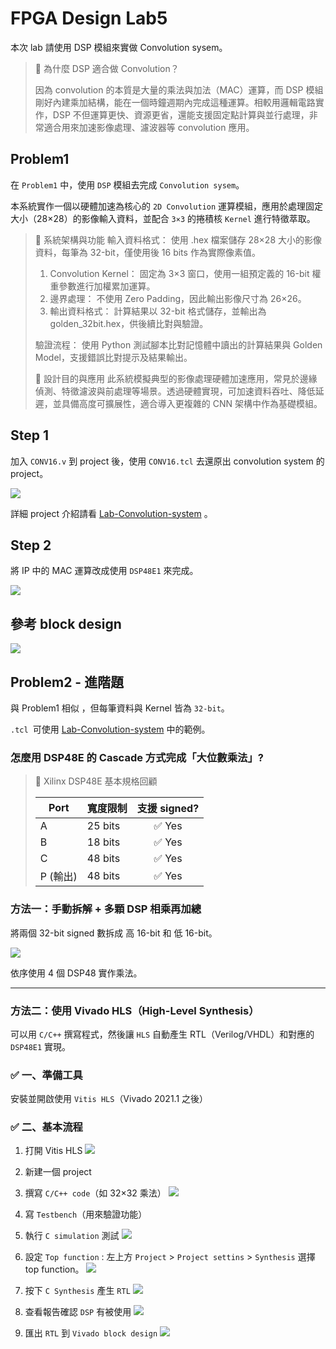 # FPGA Design Lab5

本次 lab 請使用 DSP 模組來實做 Convolution sysem。

  >   📌 為什麼 DSP 適合做 Convolution？
  > 
  > 因為 convolution 的本質是大量的乘法與加法（MAC）運算，而 DSP 模組剛好內建乘加結構，能在一個時鐘週期內完成這種運算。相較用邏輯電路實作，DSP 不但運算更快、資源更省，還能支援固定點計算與並行處理，非常適合用來加速影像處理、濾波器等 convolution 應用。


## Problem1

在 `Problem1` 中，使用 `DSP` 模組去完成 `Convolution sysem`。

本系統實作一個以硬體加速為核心的 `2D Convolution` 運算模組，應用於處理固定大小（28×28）的影像輸入資料，並配合 `3×3` 的捲積核 `Kernel` 進行特徵萃取。

> 📌 系統架構與功能
> 輸入資料格式： 使用 .hex 檔案儲存 28×28 大小的影像資料，每筆為 32-bit，僅使用後 16 bits 作為實際像素值。
>
> 1. Convolution Kernel： 固定為 3×3 窗口，使用一組預定義的 16-bit 權重參數進行加權累加運算。
> 2. 邊界處理： 不使用 Zero Padding，因此輸出影像尺寸為 26×26。
> 3. 輸出資料格式： 計算結果以 32-bit 格式儲存，並輸出為 golden_32bit.hex，供後續比對與驗證。
>
> 驗證流程： 使用 Python 測試腳本比對記憶體中讀出的計算結果與 Golden Model，支援錯誤比對提示及結果輸出。
>
> 🧠 設計目的與應用
>此系統模擬典型的影像處理硬體加速應用，常見於邊緣偵測、特徵濾波與前處理等場景。透過硬體實現，可加速資料吞吐、降低延遲，並具備高度可擴展性，適合導入更複雜的 CNN 架構中作為基礎模組。


## Step 1 
加入 `CONV16.v` 到 project 後，使用 `CONV16.tcl` 去還原出 convolution system 的 project。

![](png/tcl.png)

詳細 project 介紹請看 [Lab-Convolution-system](./Lab7-Convolution-system/) 。


## Step 2 
將 IP 中的 MAC 運算改成使用 `DSP48E1` 來完成。

![](png/MAC.png)

## 參考 block design
![](png/DSP.png)

<!-- ![](png/MAC.png) -->

## Problem2 - 進階題

與 Problem1 相似 ，但每筆資料與 Kernel 皆為 `32-bit`。

`.tcl `可使用 [Lab-Convolution-system](./Lab7-Convolution-system/) 中的範例。

### 怎麼用 DSP48E 的 Cascade 方式完成「大位數乘法」?

> 📌 Xilinx DSP48E 基本規格回顧
>
> | Port    | 寬度限制   | 支援 signed? |
> |---------|------------|:------------:|
> | A       | 25 bits    | ✅ Yes       |
> | B       | 18 bits    | ✅ Yes       |
> | C       | 48 bits    | ✅ Yes       |
> | P (輸出)| 48 bits    | ✅ Yes       |


### 方法一：手動拆解 + 多顆 DSP 相乘再加總

將兩個 32-bit signed 數拆成 高 16-bit 和 低 16-bit。

![](png/AB.png)

依序使用 4 個 DSP48 實作乘法。

---

### 方法二：使用 Vivado HLS（High-Level Synthesis）
可以用 `C/C++` 撰寫程式，然後讓 `HLS` 自動產生 RTL（Verilog/VHDL）和對應的 `DSP48E1` 實現。

### ✅ 一、準備工具

安裝並開啟使用 `Vitis HLS`（Vivado 2021.1 之後）

### ✅ 二、基本流程
1. 打開 Vitis HLS
![](png/HLS_2023.png)
2. 新建一個 project

3. 撰寫 `C/C++ code`（如 32×32 乘法）
![](png/HLS_source.png)

4. 寫 `Testbench`（用來驗證功能）

5. 執行 `C simulation` 測試
![](png/HLS_simulation.png)

6. 設定 `Top function` : 左上方 `Project` > `Project settins` > `Synthesis` 選擇 top function。
![](png/HLS_top.png)


6. 按下 `C Synthesis` 產生 `RTL`
![](png/HLS_synthesis.png)

7. 查看報告確認 `DSP` 有被使用
![](png/HLS_report.png)

8. 匯出 `RTL` 到 `Vivado block design`
![](png/HLS_RTL.png)
